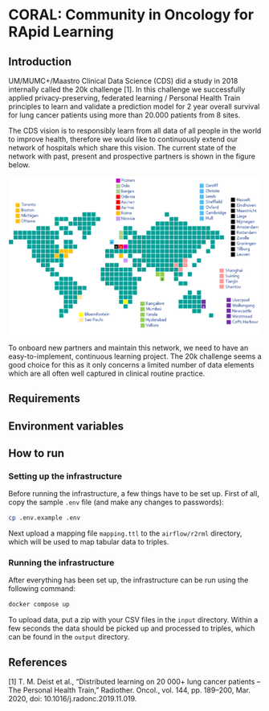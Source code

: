 # CORAL: Community in Oncology for RApid Learning

## Introduction

UM/MUMC+/Maastro Clinical Data Science (CDS) did a study in 2018 internally 
called the 20k challenge [1]. In this challenge we successfully applied 
privacy-preserving, federated learning / Personal Health Train principles 
to learn and validate a prediction model for 2 year overall survival for 
lung cancer patients using more than 20.000 patients from 8 sites. 

The CDS vision is to responsibly learn from all data of all people in the world 
to improve health, therefore we would like to continuously extend our 
network of hospitals which share this vision. The current state of the network 
with past, present and prospective partners is shown in the figure below. 

 ![CORAL network](./figures/coral_network.png)

To onboard new partners and maintain this network, we need to have an 
easy-to-implement, continuous learning project. The 20k challenge seems a 
good choice for this as it only concerns a limited number of data elements 
which are all often well captured in clinical routine practice.

## Requirements

## Environment variables

## How to run

### Setting up the infrastructure

Before running the infrastructure, a few things have to be set up.
First of all, copy the sample `.env` file (and make any changes to passwords):

```bash
cp .env.example .env
```

Next upload a mapping file `mapping.ttl` to the `airflow/r2rml` directory, 
which will be used to map tabular data to triples.

### Running the infrastructure

After everything has been set up, the infrastructure can be run using the
following command:

```bash
docker compose up
```

To upload data, put a zip with your CSV files in the `input` directory. Within
a few seconds the data should be picked up and processed to triples, which
can be found in the `output` directory.

## References

[1] T. M. Deist et al., “Distributed learning on 20 000+ lung cancer patients – 
The Personal Health Train,” Radiother. Oncol., vol. 144, pp. 189–200, Mar. 2020, 
doi: 10.1016/j.radonc.2019.11.019.